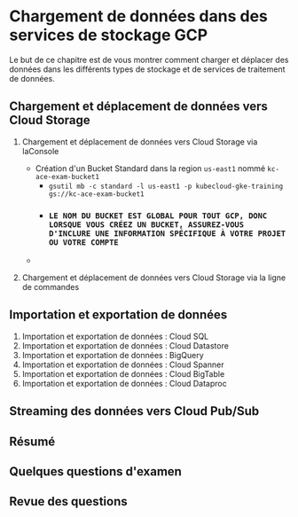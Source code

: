 # Chargement de données dans des services de stockage GCP

Le but de ce chapitre est de vous montrer comment charger et déplacer des données dans les différents types de stockage et de services de traitement de données.

## Chargement et déplacement de données vers Cloud Storage

1. Chargement et déplacement de données vers Cloud Storage via laConsole

    * Création d'un Bucket Standard dans la region `us-east1` nommé `kc-ace-exam-bucket1`
        * `gsutil mb -c standard -l us-east1 -p kubecloud-gke-training gs://kc-ace-exam-bucket1`
        * ### `LE NOM DU BUCKET EST GLOBAL POUR TOUT GCP, DONC LORSQUE VOUS CRÉEZ UN BUCKET, ASSUREZ-VOUS D'INCLURE UNE INFORMATION SPÉCIFIQUE À VOTRE PROJET OU VOTRE COMPTE`
    * 
    


2. Chargement et déplacement de données vers Cloud Storage via la ligne de commandes

## Importation et exportation de données

1. Importation et exportation de données : Cloud SQL
2. Importation et exportation de données : Cloud Datastore
3. Importation et exportation de données : BigQuery
4. Importation et exportation de données : Cloud Spanner
5. Importation et exportation de données : Cloud BigTable
6. Importation et exportation de données : Cloud Dataproc

## Streaming des données vers Cloud Pub/Sub

## Résumé

## Quelques questions d'examen

## Revue des questions
